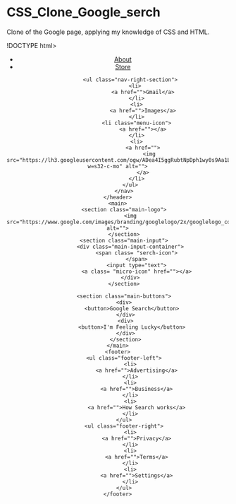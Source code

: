 # CSS_Clone_Google_serch
Clone of the Google page, applying my knowledge of CSS and HTML.

!DOCTYPE html>

<html lang="en">
<head>
    <meta charset="UTF-8">
    <meta http-equiv="X-UA-Compatible" content="IE=edge">
    <meta name="viewport" content="width=device-width, initial-scale=1.0">
    <title>Document</title>
   <link rel="stylesheet" href="css/main.css">
</head>
<body>
    <header>
        <nav>
            <ul class="nav-left-section">
                <li> 
                <a href="">About</a>
            </li>
            <li>
                <a href="">Store</a>
            </li>
            </ul>

            <ul class="nav-right-section">
                <li> 
                    <a href="">Gmail</a>
                </li>
                <li>
                    <a href="">Images</a>
                </li>
                <li class="menu-icon">
                    <a href=""></a>
                </li>
                <li>
                    <a href="">
                        <img src="https://lh3.googleusercontent.com/ogw/ADea4I5ggRubtNpDph1wy0s9Aa1L3h01WUlezqyjvXS3-w=s32-c-mo" alt="">
                    </a>
                </li>
            </ul>
        </nav>
    </header>
    <main>
        <section class="main-logo">
            <img src="https://www.google.com/images/branding/googlelogo/2x/googlelogo_color_272x92dp.png" alt="">
        </section>
        <section class="main-input">
            <div class="main-input-container">
                <span class= "serch-icon">
                </span>
                <input type="text">
                <a class= "micro-icon" href=""></a>
            </div>
        </section>
 
        <section class="main-buttons">
         <div> 
             <button>Google Search</button>
         </div>
         <div>
             <button>I'm Feeling Lucky</button>
         </div>
         </section>
    </main>
    <footer>
        <ul class="footer-left">
            <li>
                <a href="">Advertising</a>
            </li>
            <li>
                <a href="">Business</a>
            </li>
            <li>
                <a href="">How Search works</a>
            </li>
        </ul>
        <ul class="footer-right">
            <li>
                <a href="">Privacy</a>
            </li>
            <li>
                <a href="">Terms</a>
            </li>
            <li>
                <a href="">Settings</a>
            </li>
        </ul>
    </footer>
</body>
</html>

